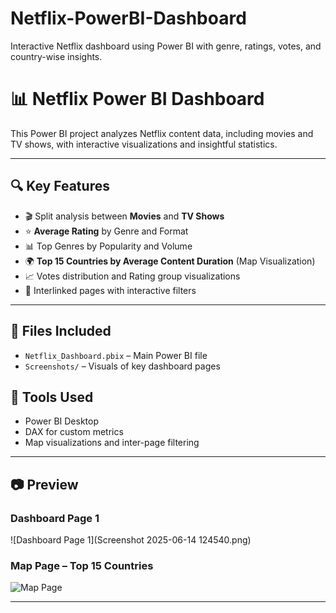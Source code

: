 # Netflix-PowerBI-Dashboard
Interactive Netflix dashboard using Power BI with genre, ratings, votes, and country-wise insights.

# 📊 Netflix Power BI Dashboard

This Power BI project analyzes Netflix content data, including movies and TV shows, with interactive visualizations and insightful statistics.

---

## 🔍 Key Features

- 🎬 Split analysis between **Movies** and **TV Shows**
- ⭐ **Average Rating** by Genre and Format
- 📊 Top Genres by Popularity and Volume
- 🌍 **Top 15 Countries by Average Content Duration** (Map Visualization)
- 📈 Votes distribution and Rating group visualizations
- 🔄 Interlinked pages with interactive filters

---

## 📁 Files Included

- `Netflix_Dashboard.pbix` – Main Power BI file
- `Screenshots/` – Visuals of key dashboard pages

## 🧠 Tools Used

- Power BI Desktop  
- DAX for custom metrics  
- Map visualizations and inter-page filtering

---

## 📷 Preview

### Dashboard Page 1  
![Dashboard Page 1](Screenshot 2025-06-14 124540.png)

### Map Page – Top 15 Countries  
![Map Page](Screenshots/page3_map.png)

---
